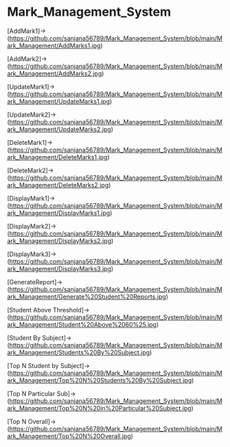 # Mark_Management_System

[AddMark1]->(https://github.com/sanjana56789/Mark_Management_System/blob/main/Mark_Management/AddMarks1.jpg)

[AddMark2]->(https://github.com/sanjana56789/Mark_Management_System/blob/main/Mark_Management/AddMarks2.jpg)

[UpdateMark1]->(https://github.com/sanjana56789/Mark_Management_System/blob/main/Mark_Management/UpdateMarks1.jpg)

[UpdateMark2]->(https://github.com/sanjana56789/Mark_Management_System/blob/main/Mark_Management/UpdateMarks2.jpg)

[DeleteMark1]->(https://github.com/sanjana56789/Mark_Management_System/blob/main/Mark_Management/DeleteMarks1.jpg)

[DeleteMark2]->(https://github.com/sanjana56789/Mark_Management_System/blob/main/Mark_Management/DeleteMarks2.jpg)

[DisplayMark1]->(https://github.com/sanjana56789/Mark_Management_System/blob/main/Mark_Management/DisplayMarks1.jpg)

[DisplayMark2]->(https://github.com/sanjana56789/Mark_Management_System/blob/main/Mark_Management/DisplayMarks2.jpg)

[DisplayMark3]->(https://github.com/sanjana56789/Mark_Management_System/blob/main/Mark_Management/DisplayMarks3.jpg)

[GenerateReport]->(https://github.com/sanjana56789/Mark_Management_System/blob/main/Mark_Management/Generate%20Student%20Reports.jpg)

[Student Above Threshold]->(https://github.com/sanjana56789/Mark_Management_System/blob/main/Mark_Management/Student%20Above%2060%25.jpg)

[Student By Subject]->(https://github.com/sanjana56789/Mark_Management_System/blob/main/Mark_Management/Students%20By%20Subject.jpg)


[Top N Student by Subject]->(https://github.com/sanjana56789/Mark_Management_System/blob/main/Mark_Management/Top%20N%20Students%20By%20Subject.jpg)

[Top N Particular Sub]->(https://github.com/sanjana56789/Mark_Management_System/blob/main/Mark_Management/Top%20N%20in%20Particular%20Subject.jpg)

[Top N Overall]->(https://github.com/sanjana56789/Mark_Management_System/blob/main/Mark_Management/Top%20N%20Overall.jpg)
